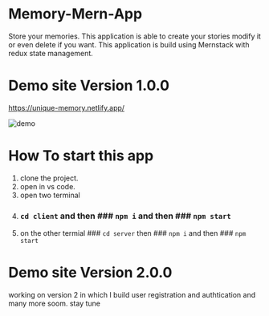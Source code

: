 # Memory-Mern-App
Store your memories. This application is able to create your stories modify it or even delete if you want. This application is build using Mernstack with redux state management.
# Demo site Version 1.0.0
https://unique-memory.netlify.app/

![demo](https://user-images.githubusercontent.com/51259303/132956356-91220e7b-8c85-47fc-9032-ee52e48dc0ac.PNG)

# How To start this app
1. clone the project.
2. open in vs code.
3. open two terminal
4. ### `cd client` and then ### `npm i` and then ### `npm start`
5. on the other termial ### `cd server` then ### `npm i` and then ### `npm start`

# Demo site Version 2.0.0
working on version 2 in which I build user registration and authtication and many more soom. stay tune
